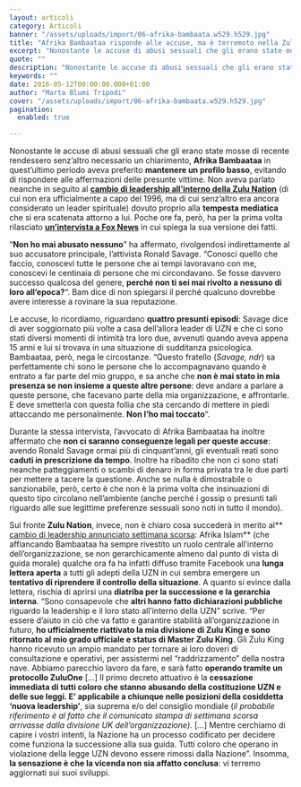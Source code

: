 ```yaml
---
layout: articoli
category: Articoli
banner: "/assets/uploads/import/06-afrika-bambaata.w529.h529.jpg"
title: "Afrika Bambaataa risponde alle accuse, ma è terremoto nella Zulu Nation"
excerpt: "Nonostante le accuse di abusi sessuali che gli erano state mosse di recente rendessero senz’altro necessario un chiarimento, Afrika Bambaataa in quest’ultimo periodo aveva preferito mantenere un profilo basso, evitando di rispondere alle affermazioni delle presunte vittime. Non aveva parlato neanche in seguito al cambio di leadership all’interno della Zulu Nation (di cui non era ufficialmente [&hellip"
quote: ""
description: "Nonostante le accuse di abusi sessuali che gli erano state mosse di recente rendessero senz’altro necessario un chiarimento, Afrika Bambaataa in quest’ultimo periodo aveva preferito mantenere un profilo basso, evitando di rispondere alle affermazioni delle presunte vittime. Non aveva parlato neanche in seguito al cambio di leadership all’interno della Zulu Nation (di cui non era ufficialmente [&hellip"
keywords: ""
date: 2016-05-12T00:00:00.000+01:00
author: "Marta Blumi Tripodi"
cover: "/assets/uploads/import/06-afrika-bambaata.w529.h529.jpg"
pagination:
  enabled: true

---
```


Nonostante le accuse di abusi sessuali che gli erano state mosse di recente rendessero senz’altro necessario un chiarimento, **Afrika Bambaataa** in quest’ultimo periodo aveva preferito **mantenere un profilo basso**, evitando di rispondere alle affermazioni delle presunte vittime. Non aveva parlato neanche in seguito al [**cambio di leadership all’interno della Zulu Nation**](https://hotmc.com/afrika-bambaataa-e-stato-rimosso-da-leader-della-zulu-nation/) (di cui non era ufficialmente a capo del 1996, ma di cui senz’altro era ancora considerato un leader spirituale) dovuto proprio alla **tempesta mediatica** che si era scatenata attorno a lui. Poche ore fa, però, ha per la prima volta rilasciato [**un’intervista a Fox News**](http://www.fox5ny.com/news/140051052-story) in cui spiega la sua versione dei fatti.

“**Non ho mai abusato nessuno**” ha affermato, rivolgendosi indirettamente al suo accusatore principale, l’attivista Ronald Savage. “Conosci quello che faccio, conoscevi tutte le persone che ai tempi lavoravano con me, conoscevi le centinaia di persone che mi circondavano. Se fosse davvero successo qualcosa del genere, **perché non ti sei mai rivolto a nessuno di loro all’epoca?**“. Bam dice di non spiegarsi il perché qualcuno dovrebbe avere interesse a rovinare la sua reputazione.

Le accuse, lo ricordiamo, riguardano **quattro presunti episodi**: Savage dice di aver soggiornato più volte a casa dell’allora leader di UZN e che ci sono stati diversi momenti di intimità tra loro due, avvenuti quando aveva appena 15 anni e lui si trovava in una situazione di sudditanza psicologica. Bambaataa, però, nega le circostanze. “Questo fratello (_Savage, ndr_) sa perfettamente chi sono le persone che lo accompagnavano quando è entrato a far parte del mio gruppo, e sa anche che **non è mai stato in mia presenza se non insieme a queste altre persone**: deve andare a parlare a queste persone, che facevano parte della mia organizzazione, e affrontarle. E deve smetterla con questa follia che sta cercando di mettere in piedi attaccando me personalmente. **Non l’ho mai toccato**“.

Durante la stessa intervista, l’avvocato di Afrika Bambaataa ha inoltre affermato che **non ci saranno conseguenze legali per queste accuse**: avendo Ronald Savage ormai più di cinquant’anni, gli eventuali reati sono **caduti in prescrizione da tempo**. Inoltre ha ribadito che non ci sono stati neanche patteggiamenti o scambi di denaro in forma privata tra le due parti per mettere a tacere la questione. Anche se nulla è dimostrabile o sanzionabile, però, certo è che non è la prima volta che insinuazioni di questo tipo circolano nell’ambiente (anche perché i gossip o presunti tali riguardo alle sue legittime preferenze sessuali sono noti in tutto il mondo).

Sul fronte **Zulu Nation**, invece, non è chiaro cosa succederà in merito al**[ cambio di leadership annunciato settimana scorsa](https://hotmc.com/afrika-bambaataa-e-stato-rimosso-da-leader-della-zulu-nation/): Afrika Islam** (che affiancando Bambaataa ha sempre rivestito un ruolo centrale all’interno dell’organizzazione, se non gerarchicamente almeno dal punto di vista di guida morale) qualche ora fa ha infatti diffuso tramite Facebook una **lunga lettera aperta** a tutti gli adepti della UZN in cui sembra emergere un **tentativo di riprendere il controllo della situazione**. A quanto si evince dalla lettera, rischia di aprirsi una **diatriba per la successione e la gerarchia interna**. “Sono consapevole che **altri hanno fatto dichiarazioni pubbliche** riguardo la leadership e il loro stato all’interno della UZN” scrive. “Per essere d’aiuto in ciò che va fatto e garantire stabilità all’organizzazione in futuro, **ho ufficialmente riattivato la mia divisione di Zulu King e sono ritornato al mio grado ufficiale e status di Master Zulu King**. Gli Zulu King hanno ricevuto un ampio mandato per tornare ai loro doveri di consultazione e operativi, per assistermi nel “raddrizzamento” della nostra nave. Abbiamo parecchio lavoro da fare, e sarà fatto **operando tramite un protocollo ZuluOne** \[…\] Il primo decreto attuativo è la **cessazione immediata di tutti coloro che stanno abusando della costituzione UZN e delle sue leggi. E’ applicabile a chiunque nelle posizioni della cosiddetta ‘nuova leadership’**, sia suprema e/o del consiglio mondiale (_il probabile riferimento è al fatto che il comunicato stampa di settimana scorsa arrivasse dalla divisione UK dell’organizzazione)_. \[…\] Mentre cerchiamo di capire i vostri intenti, la Nazione ha un processo codificato per decidere come funziona la successione alla sua guida. Tutti coloro che operano in violazione della legge UZN devono essere rimossi dalla Nazione”. Insomma, **la sensazione è che la vicenda non sia affatto conclusa**: vi terremo aggiornati sui suoi sviluppi.